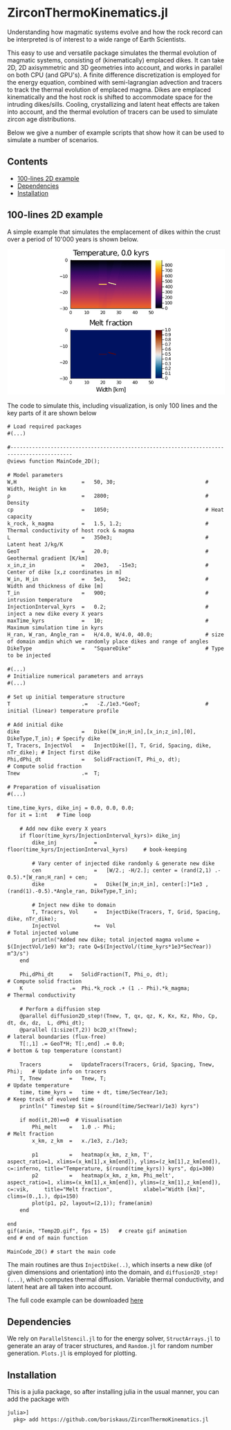 # ZirconThermoKinematics.jl

Understanding how magmatic systems evolve and how the rock record can be interpreted is of interest to a wide range of Earth Scientists.

This easy to use and versatile package simulates the thermal evolution of magmatic systems, consisting of (kinematically) emplaced dikes. It can take 2D, 2D axisymmetric and 3D geometries into account, and works in parallel on both CPU (and GPU's). A finite difference discretization is employed for the energy equation, combined with semi-lagrangian advection and tracers to track the thermal evolution of emplaced magma. Dikes are emplaced kinematically and the host rock is shifted to accommodate space for the intruding dikes/sills. Cooling, crystallizing and latent heat effects are taken into account, and the thermal evolution of tracers can be used to simulate zircon age distributions.

Below we give a number of example scripts that show how it can be used to simulate a number of scenarios.


## Contents
  - [100-lines 2D example](#100-lines-2d-example)
  - [Dependencies](#dependencies)
  - [Installation](#installation)

## 100-lines 2D example
A simple example that simulates the emplacement of dikes within the crust over a period of 10'000 years is shown below. 

![2-D dike intrusion](examples/movies/Example2D.gif)

The code to simulate this, including visualization, is only 100 lines and the key parts of it are shown below
```
# Load required packages
#(...) 

#------------------------------------------------------------------------------------------
@views function MainCode_2D();

# Model parameters
W,H                     =   50, 30;                             # Width, Height in km
ρ                       =   2800;                               # Density 
cp                      =   1050;                               # Heat capacity
k_rock, k_magma         =   1.5, 1.2;                           # Thermal conductivity of host rock & magma
L                       =   350e3;                              # Latent heat J/kg/K
GeoT                    =   20.0;                               # Geothermal gradient [K/km]
x_in,z_in               =   20e3,   -15e3;                      # Center of dike [x,z coordinates in m]
W_in, H_in              =   5e3,    5e2;                        # Width and thickness of dike [m]
T_in                    =   900;                                # intrusion temperature
InjectionInterval_kyrs  =   0.2;                                # inject a new dike every X years
maxTime_kyrs            =   10;                                 # Maximum simulation time in kyrs
H_ran, W_ran, Angle_ran =   H/4.0, W/4.0, 40.0;                 # size of domain amdin which we randomly place dikes and range of angles   
DikeType                =   "SquareDike"                        # Type to be injected

#(...) 
# Initialize numerical parameters and arrays
#(...) 

# Set up initial temperature structure
T                       .=   -Z./1e3.*GeoT;                     # initial (linear) temperature profile

# Add initial dike
dike                    =   Dike([W_in;H_in],[x_in;z_in],[0], DikeType,T_in); # Specify dike 
T, Tracers, InjectVol   =   InjectDike([], T, Grid, Spacing, dike, nTr_dike); # Inject first dike
Phi,dPhi_dt             =   SolidFraction(T, Phi_o, dt);                      # Compute solid fraction
Tnew                    .=  T;                                         

# Preparation of visualisation
#(...)

time,time_kyrs, dike_inj = 0.0, 0.0, 0.0;
for it = 1:nt   # Time loop

    # Add new dike every X years
    if floor(time_kyrs/InjectionInterval_kyrs)> dike_inj                                                 
        dike_inj            =   floor(time_kyrs/InjectionInterval_kyrs)     # book-keeping
        
        # Vary center of injected dike randomly & generate new dike
        cen                 =   [W/2.; -H/2.]; center = (rand(2,1) .- 0.5).*[W_ran;H_ran] + cen;            
        dike                =   Dike([W_in;H_in], center[:]*1e3 ,(rand(1).-0.5).*Angle_ran, DikeType,T_in); 

        # Inject new dike to domain 
        T, Tracers, Vol     =   InjectDike(Tracers, T, Grid, Spacing, dike, nTr_dike);                     
        InjectVol           +=  Vol                                         # Total injected volume
        println("Added new dike; total injected magma volume = $(InjectVol/1e9) km^3; rate Q=$(InjectVol/(time_kyrs*1e3*SecYear)) m^3/s")
    end

    Phi,dPhi_dt     =   SolidFraction(T, Phi_o, dt);                        # Compute solid fraction
    K               .=  Phi.*k_rock .+ (1 .- Phi).*k_magma;                 # Thermal conductivity
    
    # Perform a diffusion step
    @parallel diffusion2D_step!(Tnew, T, qx, qz, K, Kx, Kz, Rho, Cp, dt, dx, dz,  L, dPhi_dt);  
    @parallel (1:size(T,2)) bc2D_x!(Tnew);                                  # lateral boundaries (flux-free)
    T[:,1] .= GeoT*H; T[:,end] .= 0.0;                                      # bottom & top temperature (constant)
  
    Tracers         =   UpdateTracers(Tracers, Grid, Spacing, Tnew, Phi);   # Update info on tracers 
    T, Tnew         =   Tnew, T;                                            # Update temperature
    time, time_kyrs =   time + dt, time/SecYear/1e3;                        # Keep track of evolved time
    println(" Timestep $it = $(round(time/SecYear)/1e3) kyrs")

    if mod(it,20)==0  # Visualisation
        Phi_melt    =   1.0 .- Phi;                                         # Melt fraction
        x_km, z_km  =   x./1e3, z./1e3;
 
        p1          =   heatmap(x_km, z_km, T',         aspect_ratio=1, xlims=(x_km[1],x_km[end]), ylims=(z_km[1],z_km[end]),   c=:inferno, title="Temperature, $(round(time_kyrs)) kyrs", dpi=300)
        p2          =   heatmap(x_km, z_km, Phi_melt',  aspect_ratio=1, xlims=(x_km[1],x_km[end]), ylims=(z_km[1],z_km[end]),   c=:vik,     title="Melt fraction",          xlabel="Width [km]", clims=(0.,1.), dpi=150)
        plot(p1, p2, layout=(2,1)); frame(anim)
    end

end
gif(anim, "Temp2D.gif", fps = 15)   # create gif animation
end # end of main function

MainCode_2D() # start the main code
```
The main routines are thus ``InjectDike(..)``, which inserts a new dike (of given dimensions and orientation) into the domain, and ``diffusion2D_step!(...)``, which computes thermal diffusion. Variable thermal conductivity, and latent heat are all taken into account. 

The full code example can be downloaded [here](./examples/Example2D.jl)

## Dependencies
We rely on `ParallelStencil.jl` to for the energy solver, `StructArrays.jl` to generate an aray of tracer structures, and `Random.jl` for random number generation. `Plots.jl` is employed for plotting.  

## Installation
This is a julia package, so after installing julia in the usual manner, you can add the package with 
```
julia>]
  pkg> add https://github.com/boriskaus/ZirconThermoKinematics.jl
```
